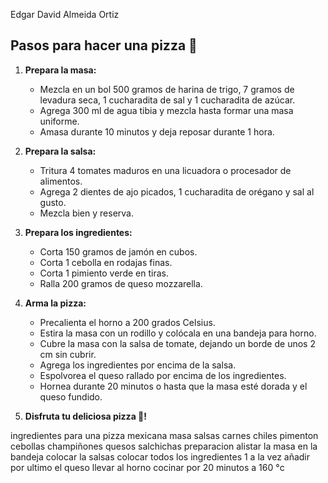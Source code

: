 Edgar David Almeida Ortiz

## Pasos para hacer una pizza 🍕

1. **Prepara la masa:**
   - Mezcla en un bol 500 gramos de harina de trigo, 7 gramos de levadura seca, 1 cucharadita de sal y 1 cucharadita de azúcar.
   - Agrega 300 ml de agua tibia y mezcla hasta formar una masa uniforme.
   - Amasa durante 10 minutos y deja reposar durante 1 hora.

2. **Prepara la salsa:**
   - Tritura 4 tomates maduros en una licuadora o procesador de alimentos.
   - Agrega 2 dientes de ajo picados, 1 cucharadita de orégano y sal al gusto.
   - Mezcla bien y reserva.

3. **Prepara los ingredientes:**
   - Corta 150 gramos de jamón en cubos.
   - Corta 1 cebolla en rodajas finas.
   - Corta 1 pimiento verde en tiras.
   - Ralla 200 gramos de queso mozzarella.

4. **Arma la pizza:**
   - Precalienta el horno a 200 grados Celsius.
   - Estira la masa con un rodillo y colócala en una bandeja para horno.
   - Cubre la masa con la salsa de tomate, dejando un borde de unos 2 cm sin cubrir.
   - Agrega los ingredientes por encima de la salsa.
   - Espolvorea el queso rallado por encima de los ingredientes.
   - Hornea durante 20 minutos o hasta que la masa esté dorada y el queso fundido.
   
5. **Disfruta tu deliciosa pizza 🍕!**
















ingredientes para una pizza mexicana
masa
salsas
carnes
chiles
pimenton
cebollas
champiñones
quesos
salchichas
preparacion
alistar la masa en la bandeja
colocar la salsas
colocar todos los ingredientes 1 a la vez
añadir por ultimo el queso
llevar al horno
cocinar por 20 minutos a 160 °c

